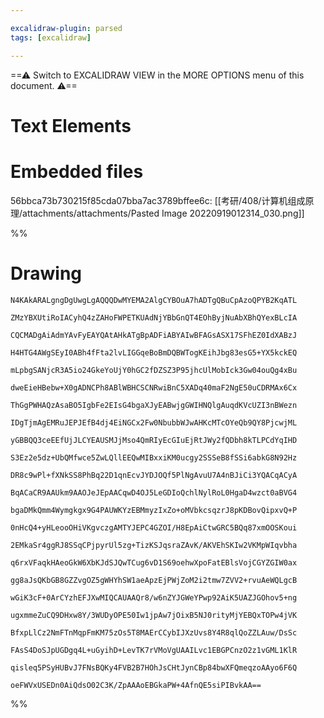 ```yaml
---

excalidraw-plugin: parsed
tags: [excalidraw]

---
```

==⚠  Switch to EXCALIDRAW VIEW in the MORE OPTIONS menu of this document. ⚠==


# Text Elements

# Embedded files
56bbca73b730215f85cda07bba7ac3789bffee6c: [[考研/408/计算机组成原理/attachments/attachments/Pasted Image 20220919012314_030.png]]

%%
# Drawing
```compressed-json
N4KAkARALgngDgUwgLgAQQQDwMYEMA2AlgCYBOuA7hADTgQBuCpAzoQPYB2KqATL

ZMzYBXUtiRoIACyhQ4zZAHoFWPETKUAdNjYBbGnQT4EOhByjNuAbXBhQYexBLcIA

CQCMADgAiAdmYAvFyEAYQAtAHkATgBpADFiABYAIwBFAGsASX17SFhEZ0IdXABzJ

H4HTG4AWgSEyI0ABh4fFta2lvLIGGqeBoBmDQBWTogKEihJbg83esG5+YX5kckEQ

mLpbgSANjcR3A5io24GkeYoUjY0hGC2fDZSZ3P95jhcUlMobIck3Gw04ouQg4xBu

dweEieHBebw+X0gADNCPh8ABlWBHCSCNRwiBnC5XADq40maF2NgE50uCDRMAx6Cx

ThGgPWHAQzAsaBO5IgbFe2EIsG4bgaXJyEABwjgGWIHNQlgAuqdKVcUZI3nBWezn

IDgTjmAgEMRuJEPJEfB4dj4EiNGCx2Fw0NbubbWJwAHKcMTcOYeQb9QY8PjcwjML

yGBBQQ3ceEEfUjJLCYEAUSMJjMso4QmRIyEcGIuEjRtJWy2fQDbh8kTLPCdYqIHD

S3Ez2e5dz+UbQMfwce5ZwLQllEEQwMIBxxiKM0ucgy2SSSeB8fSSi6abkG8N92Hz

DR8c9wPl+fXNkSS8PhBq22D1qnEcvJYDJOQf5PlNgAvuU7A4nBJiCi3YQACqACyA

BqACaCR9AAUkm9AAOJeJEpAACqwD4OJ5LeGDIoQchlNylRoL0HgaD4wzct0aBVG4

bgaDMkQmm4Wymgkgx9G4PAUWKYzEBMmyzIxZo+oMVbkcsqzrJ8pKDBovQipxvQ+P

0nHcQ4+yHLeooOHiVKgvczgAMTYJEPC4GZOI/H8EpAiCtwGRC5BQq87xmOOSKoui

2EMkaSr4ggRJ8SSqCPjpyrUl5zg+TizKSJqsraZAvK/AKVEhSKIw2VKMpWIqvbha

q6rxVFaqkHAeoGkW6XbKJdSJQwTCug6vD1S69oehwXpoFatEBlsVojCGYZGIW0ax

gg8aJsQKbGB8GZZvgOZ5gWHYhSW1aeApzEjPWjZoM2i2tmw7ZVV2+rvuAeWQLgcB

wGiK3cF+0ArCYzhEFJXwMIQCAUAAQr8/w6nZYJGWeYPwp92AiK5UAZJGOhov5+ng

ugxmmeZuCQ9DHxw8Y/3WUDyOPE50Iw1jpAw7jOixB5NJ0rityMjYEBQxTOPw4jVK

BfxpLlCz2NmFTnMqpFmKM75zOs5T8MAErCCybIJXzUvs8Y4R8qlQoZZLAuw/DsSc

FAsS4DoSJpUGDgq4L+uGyihD+LevTK7rVMoVgUAAILvc1EBGPCnzO2z1vGML1KlR

qisleq5PSyHUBvJ7FNsBQKy4FVB2B7HOhJsCHtJynCBp84bwXFQmeqzoAAyo6F6Q

oeFWVxUSEDn0AiQdsO02C3K/ZpAAAoEBGkaPW+4AfnQE5siPIBvkAA==
```
%%